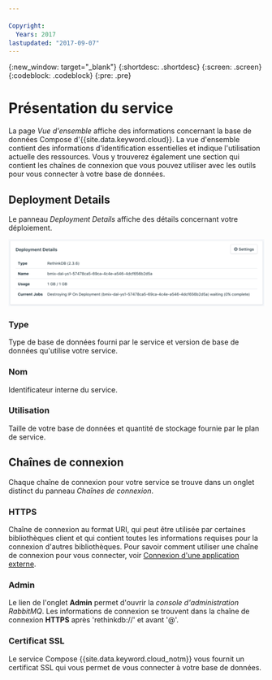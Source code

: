 ```yaml
---

Copyright:
  Years: 2017
lastupdated: "2017-09-07"
---
```


{:new_window: target="_blank"}
{:shortdesc: .shortdesc}
{:screen: .screen}
{:codeblock: .codeblock}
{:pre: .pre}

# Présentation du service

La page _Vue d'ensemble_ affiche des informations concernant la base de données Compose d'{{site.data.keyword.cloud}}. La vue d'ensemble contient des informations d'identification essentielles et indique l'utilisation actuelle des ressources. Vous y trouverez également une section qui contient les chaînes de connexion que vous pouvez utiliser avec les outils pour vous connecter à votre base de données.

## Deployment Details

Le panneau _Deployment Details_ affiche des détails concernant votre déploiement.

![Deployment Details](./images/rethink-deployment-details.png "Vue du panneau Deployment Details")

### Type

Type de base de données fourni par le service et version de base de données qu'utilise votre service.

### Nom

Identificateur interne du service.

### Utilisation

Taille de votre base de données et quantité de stockage fournie par le plan de service.


## Chaînes de connexion

Chaque chaîne de connexion pour votre service se trouve dans un onglet distinct du panneau _Chaînes de connexion_.

### HTTPS

Chaîne de connexion au format URI, qui peut être utilisée par certaines bibliothèques client et qui contient toutes les informations requises pour la connexion d'autres bibliothèques. Pour savoir comment utiliser une chaîne de connexion pour vous connecter, voir [Connexion d'une application externe](./connecting-external.html).

### Admin

Le lien de l'onglet **Admin** permet d'ouvrir la _console d'administration RabbitMQ_. Les informations de connexion se trouvent dans la chaîne de connexion **HTTPS** après 'rethinkdb://' et avant '@'.

### Certificat SSL

Le service Compose {{site.data.keyword.cloud_notm}} vous fournit un certificat SSL qui vous permet de vous connecter à votre base de données.
